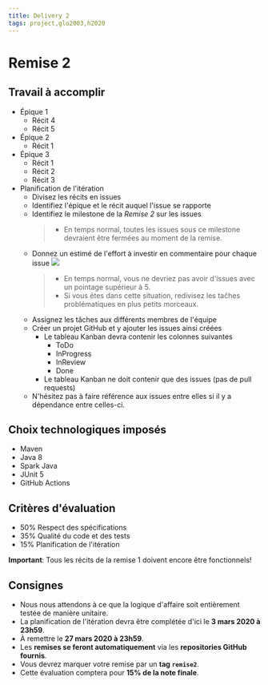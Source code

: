 ```yaml
---
title: Delivery 2
tags: project,glo2003,h2020
---
```


# Remise 2


## Travail à accomplir


- Épique 1
    - Récit 4
    - Récit 5
- Épique 2
    - Récit 1
- Épique 3
    - Récit 1
    - Récit 2
    - Récit 3
- Planification de l'itération
    - Divisez les récits en issues
    - Identifiez l'épique et le récit auquel l'issue se rapporte
    - Identifiez le milestone de la *Remise 2* sur les issues
        > - En temps normal, toutes les issues sous ce milestone devraient être fermées au moment de la remise.
    - Donnez un estimé de l'effort à investir en commentaire pour chaque issue
        ![](https://i.imgur.com/A3wNLI1.png)
        > - En temps normal, vous ne devriez pas avoir d'issues avec un pointage supérieur à 5.
        > - Si vous êtes dans cette situation, redivisez les taĉhes problématiques en plus petits morceaux.
    - Assignez les tâches aux différents membres de l'équipe
    - Créer un projet GitHub et y ajouter les issues ainsi créées
        - Le tableau Kanban devra contenir les colonnes suivantes
            - ToDo
            - InProgress
            - InReview
            - Done
        - Le tableau Kanban ne doit contenir que des issues (pas de pull requests)
    - N'hésitez pas à faire référence aux issues entre elles si il y a dépendance entre celles-ci.


## Choix technologiques imposés


- Maven
- Java 8
- Spark Java
- JUnit 5
- GitHub Actions


## Critères d'évaluation


- 50% Respect des spécifications
- 35% Qualité du code et des tests
- 15% Planification de l'itération

**Important**: Tous les récits de la remise 1 doivent encore être fonctionnels! 


## Consignes


- Nous nous attendons à ce que la logique d'affaire soit entièrement testée de manière unitaire.
- La planification de l'itération devra être complétée d'ici le **3 mars 2020 à 23h59**.
- À remettre le **27 mars 2020 à 23h59**.
- Les **remises se feront automatiquement** via les **repositories GitHub fournis**.
- Vous devrez marquer votre remise par un **tag `remise2`**.
- Cette évaluation comptera pour **15% de la note finale**.
